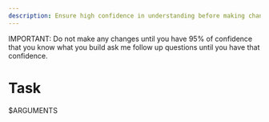 ```yaml
---
description: Ensure high confidence in understanding before making changes
---
```


IMPORTANT: Do not make any changes until you have 95% of confidence that you know what you build ask me follow up questions until you have that confidence.

# Task

$ARGUMENTS
